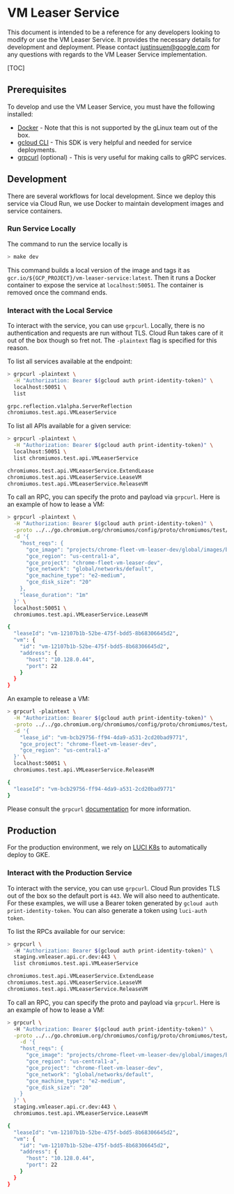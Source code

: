 # VM Leaser Service

This document is intended to be a reference for any developers looking to modify or use the VM Leaser Service. It provides the necessary details for development and deployment. Please contact justinsuen@google.com for any questions with regards to the VM Leaser Service implementation.

[TOC]

## Prerequisites

To develop and use the VM Leaser Service, you must have the following installed:
* [Docker](https://g3doc.corp.google.com/cloud/containers/g3doc/glinux-docker/install.md?cl=head) - Note that this is not supported by the gLinux team out of the box.
* [gcloud CLI](https://g3doc.corp.google.com/cloud/sdk/g3doc/index.md?cl=head#installing-and-using-the-cloud-sdk) - This SDK is very helpful and needed for service deployments.
* [grpcurl](https://github.com/fullstorydev/grpcurl) (optional) - This is very useful for making calls to gRPC services.

## Development

There are several workflows for local development. Since we deploy this service via Cloud Run, we use Docker to maintain development images and service containers.

### Run Service Locally

The command to run the service locally is

```bash
> make dev
```

This command builds a local version of the image and tags it as `gcr.io/${GCP_PROJECT}/vm-leaser-service:latest`. Then it runs a Docker container to expose the service at `localhost:50051`. The container is removed once the command ends.

### Interact with the Local Service

To interact with the service, you can use `grpcurl`. Locally, there is no authentication and requests are run without TLS. Cloud Run takes care of it out of the box though so fret not. The `-plaintext` flag is specified for this reason.

To list all services available at the endpoint:
```bash
> grpcurl -plaintext \
  -H "Authorization: Bearer $(gcloud auth print-identity-token)" \
  localhost:50051 \
  list

grpc.reflection.v1alpha.ServerReflection
chromiumos.test.api.VMLeaserService
```

To list all APIs available for a given service:
```bash
> grpcurl -plaintext \
  -H "Authorization: Bearer $(gcloud auth print-identity-token)" \
  localhost:50051 \
  list chromiumos.test.api.VMLeaserService

chromiumos.test.api.VMLeaserService.ExtendLease
chromiumos.test.api.VMLeaserService.LeaseVM
chromiumos.test.api.VMLeaserService.ReleaseVM
```

To call an RPC, you can specify the proto and payload via `grpcurl`. Here is an example of how to lease a VM:
```bash
> grpcurl -plaintext \
  -H "Authorization: Bearer $(gcloud auth print-identity-token)" \
  -proto ../../go.chromium.org/chromiumos/config/proto/chromiumos/test/api/vm_leaser.proto \
  -d '{
    "host_reqs": {
      "gce_image": "projects/chrome-fleet-vm-leaser-dev/global/images/betty-arc-r-release",
      "gce_region": "us-central1-a",
      "gce_project": "chrome-fleet-vm-leaser-dev",
      "gce_network": "global/networks/default",
      "gce_machine_type": "e2-medium",
      "gce_disk_size": "20"
    },
    "lease_duration": "1m"
  }' \
  localhost:50051 \
  chromiumos.test.api.VMLeaserService.LeaseVM

{
  "leaseId": "vm-12107b1b-52be-475f-bdd5-8b68306645d2",
  "vm": {
    "id": "vm-12107b1b-52be-475f-bdd5-8b68306645d2",
    "address": {
      "host": "10.128.0.44",
      "port": 22
    }
  }
}
```

An example to release a VM:
```bash
> grpcurl -plaintext \
  -H "Authorization: Bearer $(gcloud auth print-identity-token)" \
  -proto ../../go.chromium.org/chromiumos/config/proto/chromiumos/test/api/vm_leaser.proto \
  -d '{
    "lease_id": "vm-bcb29756-ff94-4da9-a531-2cd20bad9771",
    "gce_project": "chrome-fleet-vm-leaser-dev",
    "gce_region": "us-central1-a"
  }' \
  localhost:50051 \
  chromiumos.test.api.VMLeaserService.ReleaseVM

{
  "leaseId": "vm-bcb29756-ff94-4da9-a531-2cd20bad9771"
}
```

Please consult the `grpcurl` [documentation](https://github.com/fullstorydev/grpcurl) for more information.

## Production

For the production environment, we rely on [LUCI K8s](https://source.corp.google.com/chops_infra_internal/data/k8s/projects/vm-leaser/) to automatically deploy to GKE.

### Interact with the Production Service

To interact with the service, you can use `grpcurl`. Cloud Run provides TLS out of the box so the default port is `443`. We will also need to authenticate. For these examples, we will use a Bearer token generated by `gcloud auth print-identity-token`. You can also generate a token using `luci-auth token`.

To list the RPCs available for our service:
```bash
> grpcurl \
  -H "Authorization: Bearer $(gcloud auth print-identity-token)" \
  staging.vmleaser.api.cr.dev:443 \
  list chromiumos.test.api.VMLeaserService

chromiumos.test.api.VMLeaserService.ExtendLease
chromiumos.test.api.VMLeaserService.LeaseVM
chromiumos.test.api.VMLeaserService.ReleaseVM
```

To call an RPC, you can specify the proto and payload via `grpcurl`. Here is an example of how to lease a VM:
```bash
> grpcurl \
  -H "Authorization: Bearer $(gcloud auth print-identity-token)" \
  -proto ../../go.chromium.org/chromiumos/config/proto/chromiumos/test/api/vm_leaser.proto \
    -d '{
    "host_reqs": {
      "gce_image": "projects/chrome-fleet-vm-leaser-dev/global/images/betty-arc-r-release",
      "gce_region": "us-central1-a",
      "gce_project": "chrome-fleet-vm-leaser-dev",
      "gce_network": "global/networks/default",
      "gce_machine_type": "e2-medium",
      "gce_disk_size": "20"
    }
  }' \
  staging.vmleaser.api.cr.dev:443 \
  chromiumos.test.api.VMLeaserService.LeaseVM

{
  "leaseId": "vm-12107b1b-52be-475f-bdd5-8b68306645d2",
  "vm": {
    "id": "vm-12107b1b-52be-475f-bdd5-8b68306645d2",
    "address": {
      "host": "10.128.0.44",
      "port": 22
    }
  }
}
```
